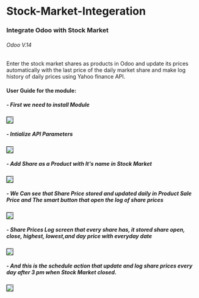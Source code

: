 # Stock-Market-Integeration 
### Integrate Odoo with Stock Market 
###### Odoo V.14

Enter the stock market shares as products in Odoo and update its prices
automatically with the last price of the daily market share and make log 
history of daily prices using Yahoo finance API.

#### User Guide for the module:

##### - First we need to install Module
<div>
  <img src="https://user-images.githubusercontent.com/73013300/191676905-a2af457b-f96f-4a95-9706-f631e7043961.png" name="Install Module" border="1"/>
</div>

##### - Intialize API Parameters
<div>
  <img src="https://user-images.githubusercontent.com/73013300/191680132-5a1549d6-8f8b-48ca-a191-40f71bba8f5c.png" name="Install Module" border="1"/>
</div>

##### - Add Share as a Product with It's name in Stock Market
<div>
  <img src="https://user-images.githubusercontent.com/73013300/191680695-c28f582f-2157-4f8c-a77d-2bc3d9e5bdae.png" name="Install Module" border="1"/>
</div>

##### - We Can see that Share Price stored and updated daily in Product Sale Price and The smart button that open the log of share prices
<div>
  <img src="https://user-images.githubusercontent.com/73013300/191682957-6e6dd6c1-4c57-4a14-aa0f-54dcd0473e91.png" name="Install Module" border="1"/>
</div>

##### - Share Prices Log screen that every share has, it stored share open, close, highest, lowest,and day price with everyday date
<div>
  <img src="https://user-images.githubusercontent.com/73013300/191684319-5a0aaa39-5ddb-45cd-aacf-181642d94db9.png" name="Install Module" border="1"/>
</div>

##### - And this is the schedule action that update and log share prices every day after 3 pm when Stock Market closed.
<div>
  <img src="https://user-images.githubusercontent.com/73013300/191685002-7a7e79b5-c353-45ce-9ed1-fc6fe64fd587.png" name="Install Module" border="1"/>
</div>
